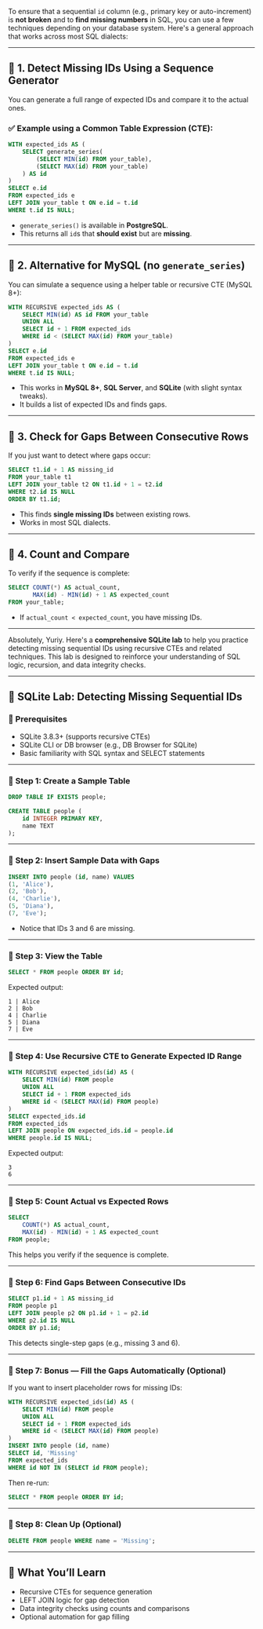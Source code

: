 To ensure that a sequential `id` column (e.g., primary key or auto-increment) is **not broken** and to **find missing numbers** in SQL, you can use a few techniques depending on your database system. Here's a general approach that works across most SQL dialects:

---

## 🧮 1. Detect Missing IDs Using a Sequence Generator

You can generate a full range of expected IDs and compare it to the actual ones.

### ✅ Example using a Common Table Expression (CTE):

```sql
WITH expected_ids AS (
    SELECT generate_series(
        (SELECT MIN(id) FROM your_table),
        (SELECT MAX(id) FROM your_table)
    ) AS id
)
SELECT e.id
FROM expected_ids e
LEFT JOIN your_table t ON e.id = t.id
WHERE t.id IS NULL;
```

- `generate_series()` is available in **PostgreSQL**.
- This returns all `id`s that **should exist** but are **missing**.

---

## 🧮 2. Alternative for MySQL (no `generate_series`)

You can simulate a sequence using a helper table or recursive CTE (MySQL 8+):

```sql
WITH RECURSIVE expected_ids AS (
    SELECT MIN(id) AS id FROM your_table
    UNION ALL
    SELECT id + 1 FROM expected_ids
    WHERE id < (SELECT MAX(id) FROM your_table)
)
SELECT e.id
FROM expected_ids e
LEFT JOIN your_table t ON e.id = t.id
WHERE t.id IS NULL;
```

- This works in **MySQL 8+**, **SQL Server**, and **SQLite** (with slight syntax tweaks).
- It builds a list of expected IDs and finds gaps.

---

## 🧮 3. Check for Gaps Between Consecutive Rows

If you just want to detect where gaps occur:

```sql
SELECT t1.id + 1 AS missing_id
FROM your_table t1
LEFT JOIN your_table t2 ON t1.id + 1 = t2.id
WHERE t2.id IS NULL
ORDER BY t1.id;
```

- This finds **single missing IDs** between existing rows.
- Works in most SQL dialects.

---

## 🧮 4. Count and Compare

To verify if the sequence is complete:

```sql
SELECT COUNT(*) AS actual_count,
       MAX(id) - MIN(id) + 1 AS expected_count
FROM your_table;
```

- If `actual_count < expected_count`, you have missing IDs.

---

Absolutely, Yuriy. Here's a **comprehensive SQLite lab** to help you practice detecting missing sequential IDs using recursive CTEs and related techniques. This lab is designed to reinforce your understanding of SQL logic, recursion, and data integrity checks.

---

## 🧪 SQLite Lab: Detecting Missing Sequential IDs

### 🧰 Prerequisites
- SQLite 3.8.3+ (supports recursive CTEs)
- SQLite CLI or DB browser (e.g., DB Browser for SQLite)
- Basic familiarity with SQL syntax and SELECT statements

---

### 🧩 Step 1: Create a Sample Table

```sql
DROP TABLE IF EXISTS people;

CREATE TABLE people (
    id INTEGER PRIMARY KEY,
    name TEXT
);
```

---

### 🧩 Step 2: Insert Sample Data with Gaps

```sql
INSERT INTO people (id, name) VALUES
(1, 'Alice'),
(2, 'Bob'),
(4, 'Charlie'),
(5, 'Diana'),
(7, 'Eve');
```

- Notice that IDs 3 and 6 are missing.

---

### 🧩 Step 3: View the Table

```sql
SELECT * FROM people ORDER BY id;
```

Expected output:
```
1 | Alice
2 | Bob
4 | Charlie
5 | Diana
7 | Eve
```

---

### 🧩 Step 4: Use Recursive CTE to Generate Expected ID Range

```sql
WITH RECURSIVE expected_ids(id) AS (
    SELECT MIN(id) FROM people
    UNION ALL
    SELECT id + 1 FROM expected_ids
    WHERE id < (SELECT MAX(id) FROM people)
)
SELECT expected_ids.id
FROM expected_ids
LEFT JOIN people ON expected_ids.id = people.id
WHERE people.id IS NULL;
```

Expected output:
```
3
6
```

---

### 🧩 Step 5: Count Actual vs Expected Rows

```sql
SELECT 
    COUNT(*) AS actual_count,
    MAX(id) - MIN(id) + 1 AS expected_count
FROM people;
```

This helps you verify if the sequence is complete.

---

### 🧩 Step 6: Find Gaps Between Consecutive IDs

```sql
SELECT p1.id + 1 AS missing_id
FROM people p1
LEFT JOIN people p2 ON p1.id + 1 = p2.id
WHERE p2.id IS NULL
ORDER BY p1.id;
```

This detects single-step gaps (e.g., missing 3 and 6).

---

### 🧩 Step 7: Bonus — Fill the Gaps Automatically (Optional)

If you want to insert placeholder rows for missing IDs:

```sql
WITH RECURSIVE expected_ids(id) AS (
    SELECT MIN(id) FROM people
    UNION ALL
    SELECT id + 1 FROM expected_ids
    WHERE id < (SELECT MAX(id) FROM people)
)
INSERT INTO people (id, name)
SELECT id, 'Missing'
FROM expected_ids
WHERE id NOT IN (SELECT id FROM people);
```

Then re-run:
```sql
SELECT * FROM people ORDER BY id;
```

---

### 🧩 Step 8: Clean Up (Optional)

```sql
DELETE FROM people WHERE name = 'Missing';
```

---

## 🧠 What You’ll Learn
- Recursive CTEs for sequence generation
- LEFT JOIN logic for gap detection
- Data integrity checks using counts and comparisons
- Optional automation for gap filling
